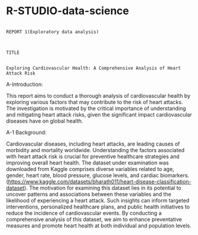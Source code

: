 # R-STUDIO-data-science

                                                                                                           REPORT 1(Exploratory data analysis)
                                                                                                           
                                                                                                           
                                                                                                                         TITLE
                                                                                                                         
                                                                                     Exploring Cardiovascular Health: A Comprehensive Analysis of Heart Attack Risk   

A-Introduction: 

This report aims to conduct a thorough analysis of cardiovascular health by exploring various factors that may contribute to the risk of heart attacks. The investigation is motivated by the critical importance of understanding and mitigating heart attack risks, given the significant impact cardiovascular diseases have on global health.


A-1 Background:

Cardiovascular diseases, including heart attacks, are leading causes of morbidity and mortality worldwide. Understanding the factors associated with heart attack risk is crucial for preventive healthcare strategies and improving overall heart health. The dataset under examination was downloaded from Kaggle comprises diverse variables related to age, gender, heart rate, blood pressure, glucose levels, and cardiac biomarkers.
(https://www.kaggle.com/datasets/bharath011/heart-disease-classification-dataset).
The motivation for examining this dataset lies in its potential to uncover patterns and associations between these variables and the likelihood of experiencing a heart attack. Such insights can inform targeted interventions, personalized healthcare plans, and public health initiatives to reduce the incidence of cardiovascular events. By conducting a comprehensive analysis of this dataset, we aim to enhance preventative measures and promote heart health at both individual and population levels.



 
